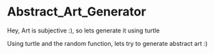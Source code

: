 # Abstract_Art_Generator
Hey, Art is subjective :), so lets generate it using turtle

Using turtle and the random function, lets try to generate abstract art :)
